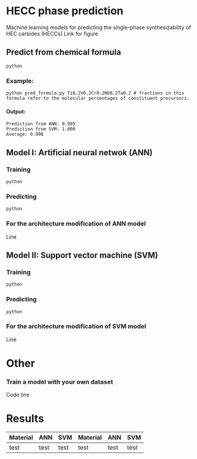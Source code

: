 # HECC phase prediction
Machine learning models for predicting the single-phase synthesizability of HEC carbides (HECCs)
Link for figure
## Predict from chemical formula
```
python 
```
### Example:
```
python pred_formula.py Ti0.2V0.2Cr0.2Nb0.2Ta0.2 # fractions in this formula refer to the molecular percentages of constituent precursors.
```
#### Output:
```
Prediction from ANN: 0.995
Prediction from SVM: 1.000
Average: 0.998
```
## Model I: Artificial neural netwok (ANN)
### Training
```
python 
```
### Predicting
```
python
```

### For the architecture modification of ANN model
Line

## Model II: Support vector machine (SVM)
### Training
```
python 
```
### Predicting
```
python
```

### For the architecture modification of SVM model
Line

# Other
### Train a model with your own dataset
Code line

# Results
| Material | ANN | SVM | Material | ANN | SVM |
|------ | ------ | ------ |------ | ------ | ------ |
| test | test | test | test | test | test | test |
